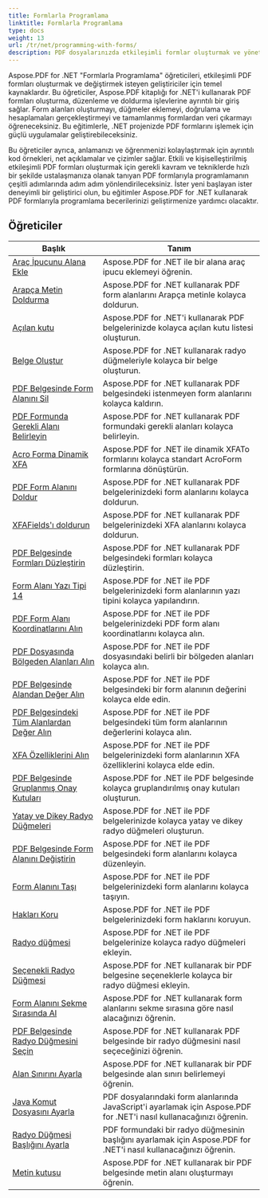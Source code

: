 ```yaml
---
title: Formlarla Programlama
linktitle: Formlarla Programlama
type: docs
weight: 13
url: /tr/net/programming-with-forms/
description: PDF dosyalarınızda etkileşimli formlar oluşturmak ve yönetmek için Aspose.PDF Forms for .NET ile programlama eğitimlerine göz atın.
---
```

Aspose.PDF for .NET "Formlarla Programlama" öğreticileri, etkileşimli PDF formları oluşturmak ve değiştirmek isteyen geliştiriciler için temel kaynaklardır. Bu öğreticiler, Aspose.PDF kitaplığı for .NET'i kullanarak PDF formları oluşturma, düzenleme ve doldurma işlevlerine ayrıntılı bir giriş sağlar. Form alanları oluşturmayı, düğmeler eklemeyi, doğrulama ve hesaplamaları gerçekleştirmeyi ve tamamlanmış formlardan veri çıkarmayı öğreneceksiniz. Bu eğitimlerle, .NET projenizde PDF formlarını işlemek için güçlü uygulamalar geliştirebileceksiniz.

Bu öğreticiler ayrıca, anlamanızı ve öğrenmenizi kolaylaştırmak için ayrıntılı kod örnekleri, net açıklamalar ve çizimler sağlar. Etkili ve kişiselleştirilmiş etkileşimli PDF formları oluşturmak için gerekli kavram ve tekniklerde hızlı bir şekilde ustalaşmanıza olanak tanıyan PDF formlarıyla programlamanın çeşitli adımlarında adım adım yönlendirileceksiniz. İster yeni başlayan ister deneyimli bir geliştirici olun, bu eğitimler Aspose.PDF for .NET kullanarak PDF formlarıyla programlama becerilerinizi geliştirmenize yardımcı olacaktır.

## Öğreticiler
| Başlık | Tanım |
| --- | --- | 
| [Araç İpucunu Alana Ekle](./add-tooltip-to-field/) | Aspose.PDF for .NET ile bir alana araç ipucu eklemeyi öğrenin. |  
| [Arapça Metin Doldurma](./arabic-text-filling/) | Aspose.PDF for .NET kullanarak PDF form alanlarını Arapça metinle kolayca doldurun. |  
| [Açılan kutu](./combo-box/) | Aspose.PDF for .NET'i kullanarak PDF belgelerinizde kolayca açılan kutu listesi oluşturun. |  
| [Belge Oluştur](./create-doc/) | Aspose.PDF for .NET kullanarak radyo düğmeleriyle kolayca bir belge oluşturun. |  
| [PDF Belgesinde Form Alanını Sil](./delete-form-field/) | Aspose.PDF for .NET kullanarak PDF belgesindeki istenmeyen form alanlarını kolayca kaldırın. |  
| [PDF Formunda Gerekli Alanı Belirleyin](./determine-required-field/) | Aspose.PDF for .NET kullanarak PDF formundaki gerekli alanları kolayca belirleyin. |  
| [Acro Forma Dinamik XFA](./dynamic-xfa-to-acro-form/) | Aspose.PDF for .NET ile dinamik XFATo formlarını kolayca standart AcroForm formlarına dönüştürün. |  
| [PDF Form Alanını Doldur](./fill-form-field/) | Aspose.PDF for .NET kullanarak PDF belgelerinizdeki form alanlarını kolayca doldurun. |  
| [XFAFields'ı doldurun](./fill-xfafields/) | Aspose.PDF for .NET kullanarak PDF belgelerinizdeki XFA alanlarını kolayca doldurun. |  
| [PDF Belgesinde Formları Düzleştirin](./flatten-forms/) | Aspose.PDF for .NET kullanarak PDF belgesindeki formları kolayca düzleştirin. |  
| [Form Alanı Yazı Tipi 14](./form-field-font-14/) | Aspose.PDF for .NET ile PDF belgelerinizdeki form alanlarının yazı tipini kolayca yapılandırın. |  
| [PDF Form Alanı Koordinatlarını Alın](./get-coordinates/) | Aspose.PDF for .NET ile PDF belgelerinizdeki PDF form alanı koordinatlarını kolayca alın. |  
| [PDF Dosyasında Bölgeden Alanları Alın](./get-fields-from-region/) | Aspose.PDF for .NET ile PDF dosyasındaki belirli bir bölgeden alanları kolayca alın. |  
| [PDF Belgesinde Alandan Değer Alın](./get-value-from-field/) | Aspose.PDF for .NET ile PDF belgesindeki bir form alanının değerini kolayca elde edin. |  
| [PDF Belgesindeki Tüm Alanlardan Değer Alın](./get-values-from-all-fields/) | Aspose.PDF for .NET ile PDF belgesindeki tüm form alanlarının değerlerini kolayca alın. |  
| [XFA Özelliklerini Alın](./get-xfaproperties/) | Aspose.PDF for .NET ile PDF belgelerinizdeki form alanlarının XFA özelliklerini kolayca elde edin. |  
| [PDF Belgesinde Gruplanmış Onay Kutuları](./grouped-check-boxes/) | Aspose.PDF for .NET ile PDF belgesinde kolayca gruplandırılmış onay kutuları oluşturun. |  
| [Yatay ve Dikey Radyo Düğmeleri](./horizontally-and-vertically-radio-buttons/) | Aspose.PDF for .NET ile PDF belgelerinizde kolayca yatay ve dikey radyo düğmeleri oluşturun. |  
| [PDF Belgesinde Form Alanını Değiştirin](./modify-form-field/) | Aspose.PDF for .NET ile PDF belgesindeki form alanlarını kolayca düzenleyin. |  
| [Form Alanını Taşı](./move-form-field/) | Aspose.PDF for .NET ile PDF belgelerinizdeki form alanlarını kolayca taşıyın. |  
| [Hakları Koru](./preserve-rights/) | Aspose.PDF for .NET ile PDF belgelerinizdeki form haklarını koruyun. |  
| [Radyo düğmesi](./radio-button/) | Aspose.PDF for .NET ile PDF belgelerinize kolayca radyo düğmeleri ekleyin. |  
| [Seçenekli Radyo Düğmesi](./radio-button-with-options/) | Aspose.PDF for .NET kullanarak bir PDF belgesine seçeneklerle kolayca bir radyo düğmesi ekleyin. |  
| [Form Alanını Sekme Sırasında Al](./retrieve-form-field-in-tab-order/) | Aspose.PDF for .NET kullanarak form alanlarını sekme sırasına göre nasıl alacağınızı öğrenin. |  
| [PDF Belgesinde Radyo Düğmesini Seçin](./select-radio-button/) | Aspose.PDF for .NET kullanarak PDF belgesinde bir radyo düğmesini nasıl seçeceğinizi öğrenin. |  
| [Alan Sınırını Ayarla](./set-field-limit/) | Aspose.PDF for .NET kullanarak bir PDF belgesinde alan sınırı belirlemeyi öğrenin. |  
| [Java Komut Dosyasını Ayarla](./set-java-script/) | PDF dosyalarındaki form alanlarında JavaScript'i ayarlamak için Aspose.PDF for .NET'i nasıl kullanacağınızı öğrenin. |  
| [Radyo Düğmesi Başlığını Ayarla](./set-radio-button-caption/) | PDF formundaki bir radyo düğmesinin başlığını ayarlamak için Aspose.PDF for .NET'i nasıl kullanacağınızı öğrenin. |  
| [Metin kutusu](./text-box/) | Aspose.PDF for .NET kullanarak bir PDF belgesinde metin alanı oluşturmayı öğrenin. |  